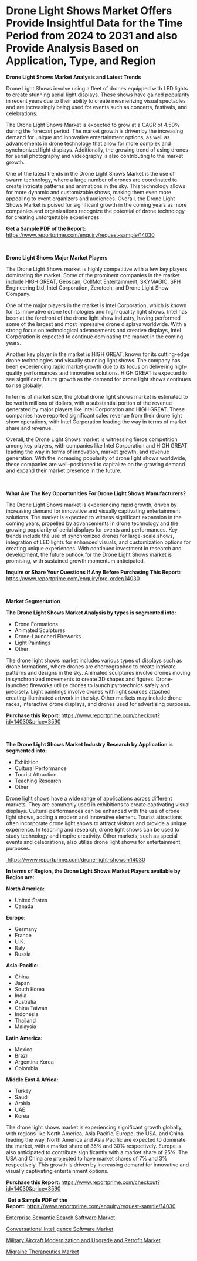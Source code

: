 <p><h1>Drone Light Shows Market Offers Provide Insightful Data for the Time Period from 2024 to 2031 and also Provide Analysis Based on Application, Type, and Region</h1></p><p><strong>Drone Light Shows Market Analysis and Latest Trends</strong></p>
<p><p>Drone Light Shows involve using a fleet of drones equipped with LED lights to create stunning aerial light displays. These shows have gained popularity in recent years due to their ability to create mesmerizing visual spectacles and are increasingly being used for events such as concerts, festivals, and celebrations.</p><p>The Drone Light Shows Market is expected to grow at a CAGR of 4.50% during the forecast period. The market growth is driven by the increasing demand for unique and innovative entertainment options, as well as advancements in drone technology that allow for more complex and synchronized light displays. Additionally, the growing trend of using drones for aerial photography and videography is also contributing to the market growth.</p><p>One of the latest trends in the Drone Light Shows Market is the use of swarm technology, where a large number of drones are coordinated to create intricate patterns and animations in the sky. This technology allows for more dynamic and customizable shows, making them even more appealing to event organizers and audiences. Overall, the Drone Light Shows Market is poised for significant growth in the coming years as more companies and organizations recognize the potential of drone technology for creating unforgettable experiences.</p></p>
<p><strong>Get a Sample PDF of the Report:&nbsp;</strong> <a href="https://www.reportprime.com/enquiry/request-sample/14030">https://www.reportprime.com/enquiry/request-sample/14030</a></p>
<p>&nbsp;</p>
<p><strong>Drone Light Shows Major Market Players</strong></p>
<p><p>The Drone Light Shows market is highly competitive with a few key players dominating the market. Some of the prominent companies in the market include HIGH GREAT, Geoscan, CollMot Entertainment, SKYMAGIC, SPH Engineering Ltd, Intel Corporation, Zerotech, and Drone Light Show Company.</p><p>One of the major players in the market is Intel Corporation, which is known for its innovative drone technologies and high-quality light shows. Intel has been at the forefront of the drone light show industry, having performed some of the largest and most impressive drone displays worldwide. With a strong focus on technological advancements and creative displays, Intel Corporation is expected to continue dominating the market in the coming years.</p><p>Another key player in the market is HIGH GREAT, known for its cutting-edge drone technologies and visually stunning light shows. The company has been experiencing rapid market growth due to its focus on delivering high-quality performances and innovative solutions. HIGH GREAT is expected to see significant future growth as the demand for drone light shows continues to rise globally.</p><p>In terms of market size, the global drone light shows market is estimated to be worth millions of dollars, with a substantial portion of the revenue generated by major players like Intel Corporation and HIGH GREAT. These companies have reported significant sales revenue from their drone light show operations, with Intel Corporation leading the way in terms of market share and revenue.</p><p>Overall, the Drone Light Shows market is witnessing fierce competition among key players, with companies like Intel Corporation and HIGH GREAT leading the way in terms of innovation, market growth, and revenue generation. With the increasing popularity of drone light shows worldwide, these companies are well-positioned to capitalize on the growing demand and expand their market presence in the future.</p></p>
<p>&nbsp;</p>
<p><strong>What Are The Key Opportunities For Drone Light Shows Manufacturers?</strong></p>
<p><p>The Drone Light Shows market is experiencing rapid growth, driven by increasing demand for innovative and visually captivating entertainment solutions. The market is expected to witness significant expansion in the coming years, propelled by advancements in drone technology and the growing popularity of aerial displays for events and performances. Key trends include the use of synchronized drones for large-scale shows, integration of LED lights for enhanced visuals, and customization options for creating unique experiences. With continued investment in research and development, the future outlook for the Drone Light Shows market is promising, with sustained growth momentum anticipated.</p></p>
<p><strong>Inquire or Share Your Questions If Any Before Purchasing This Report:</strong> <a href="https://www.reportprime.com/enquiry/pre-order/14030">https://www.reportprime.com/enquiry/pre-order/14030</a></p>
<p>&nbsp;</p>
<p><strong>Market Segmentation</strong></p>
<p><strong>The Drone Light Shows Market Analysis by types is segmented into:</strong></p>
<p><ul><li>Drone Formations</li><li>Animated Sculptures</li><li>Drone-Launched Fireworks</li><li>Light Paintings</li><li>Other</li></ul></p>
<p><p>The drone light shows market includes various types of displays such as drone formations, where drones are choreographed to create intricate patterns and designs in the sky. Animated sculptures involve drones moving in synchronized movements to create 3D shapes and figures. Drone-launched fireworks utilize drones to launch pyrotechnics safely and precisely. Light paintings involve drones with light sources attached creating illuminated artwork in the sky. Other markets may include drone races, interactive drone displays, and drones used for advertising purposes.</p></p>
<p><strong>Purchase this Report:&nbsp;</strong><a href="https://www.reportprime.com/checkout?id=14030&price=3590">https://www.reportprime.com/checkout?id=14030&price=3590</a></p>
<p>&nbsp;</p>
<p><strong>The Drone Light Shows Market Industry Research by Application is segmented into:</strong></p>
<p><ul><li>Exhibition</li><li>Cultural Performance</li><li>Tourist Attraction</li><li>Teaching Research</li><li>Other</li></ul></p>
<p><p>Drone light shows have a wide range of applications across different markets. They are commonly used in exhibitions to create captivating visual displays. Cultural performances can be enhanced with the use of drone light shows, adding a modern and innovative element. Tourist attractions often incorporate drone light shows to attract visitors and provide a unique experience. In teaching and research, drone light shows can be used to study technology and inspire creativity. Other markets, such as special events and celebrations, also utilize drone light shows for entertainment purposes.</p></p>
<p><a href="https://www.reportprime.com/drone-light-shows-r14030">&nbsp;https://www.reportprime.com/drone-light-shows-r14030</a></p>
<p><strong>In terms of Region, the Drone Light Shows Market Players available by Region are:</strong></p>
<p>
    <p> <strong> North America: </strong>
        <ul>
            <li>United States</li>
            <li>Canada</li>
        </ul>
        </p> 
    <p> <strong> Europe: </strong>
        <ul>
            <li>Germany</li>
            <li>France</li>
            <li>U.K.</li>
            <li>Italy</li>
            <li>Russia</li>
        </ul>
        </p> 
    <p> <strong> Asia-Pacific: </strong>
        <ul>
            <li>China</li>
            <li>Japan</li>
            <li>South Korea</li>
            <li>India</li>
            <li>Australia</li>
            <li>China Taiwan</li>
            <li>Indonesia</li>
            <li>Thailand</li>
            <li>Malaysia</li>
        </ul>
        </p> 
    <p> <strong> Latin America: </strong>
        <ul>
            <li>Mexico</li>
            <li>Brazil</li>
            <li>Argentina Korea</li>
            <li>Colombia</li>
        </ul>
        </p> 
    <p> <strong> Middle East & Africa: </strong>
        <ul>
            <li>Turkey</li>
            <li>Saudi</li>
            <li>Arabia</li>
            <li>UAE</li>
            <li>Korea</li>
        </ul>
    </p>
    </p>
<p><p>The drone light shows market is experiencing significant growth globally, with regions like North America, Asia Pacific, Europe, the USA, and China leading the way. North America and Asia Pacific are expected to dominate the market, with a market share of 35% and 30% respectively. Europe is also anticipated to contribute significantly with a market share of 25%. The USA and China are projected to have market shares of 7% and 3% respectively. This growth is driven by increasing demand for innovative and visually captivating entertainment options.</p></p>
<p><strong>Purchase this Report: </strong><a href="https://www.reportprime.com/checkout?id=14030&price=3590">https://www.reportprime.com/checkout?id=14030&price=3590</a></p>
<p>&nbsp;<strong>Get a Sample PDF of the Report:&nbsp;&nbsp;</strong><a href="https://www.reportprime.com/enquiry/request-sample/14030">https://www.reportprime.com/enquiry/request-sample/14030</a></p>
<p><strong></strong></p>
<p><p><a href="https://issuu.com/reportprime-2/docs/enterprise-semantic-search-software-market-size-20">Enterprise Semantic Search Software Market</a></p><p><a href="https://issuu.com/reportprime-2/docs/conversational-intelligence-software-market-size-2">Conversational Intelligence Software Market</a></p><p><a href="https://github.com/RichRobinson5/Market-Research-Report-List-6/blob/main/military-aircraft-modernization-and-upgrade-and-retrofit-market.md">Military Aircraft Modernization and Upgrade and Retrofit Market</a></p><p><a href="https://github.com/dancokkoe288/Market-Research-Report-List-1/blob/main/migraine-therapeutics-market.md">Migraine Therapeutics Market</a></p></p>